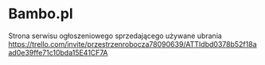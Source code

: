 # Bambo.pl
Strona serwisu ogłoszeniowego sprzedającego używane ubrania
https://trello.com/invite/przestrzenrobocza78090639/ATTIdbd0378b52f18aad0e39ffe71c10bda15E41CF7A
